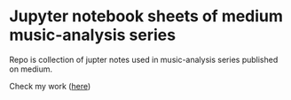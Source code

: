 # Jupyter notebook sheets of medium music-analysis series

Repo is collection of jupter notes used in music-analysis series published on medium.

Check my work ([here](https://medium.com/@m.w.bochniewicz/music-analysis-with-python-part-1-create-your-own-dataset-with-lastfm-and-spotify-8223a46fad4b))
